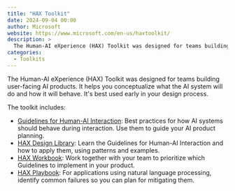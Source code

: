 ```yaml
---
title: "HAX Toolkit"
date: 2024-09-04 00:00
author: Microsoft
website: https://www.microsoft.com/en-us/haxtoolkit/
description: >
  The Human-AI eXperience (HAX) Toolkit was designed for teams building user-facing AI products. It helps you conceptualize what the AI system will do and how it will behave.
categories:
  - Toolkits
---
```


The Human-AI eXperience (HAX) Toolkit was designed for teams building user-facing AI products. It helps you conceptualize what the AI system will do and how it will behave. It's best used early in your design process. 

The toolkit includes:

- [Guidelines for Human-AI Interaction](https://www.microsoft.com/en-us/haxtoolkit/ai-guidelines/): Best practices for how AI systems should behave during interaction. Use them to guide your AI product planning.
- [HAX Design Library](https://www.microsoft.com/en-us/haxtoolkit/library/): Learn the Guidelines for Human-AI Interaction and how to apply them, using patterns and examples.
- [HAX Workbook](https://www.microsoft.com/en-us/haxtoolkit/workbook/): Work together with your team to prioritize which Guidelines to implement in your product.
- [HAX Playbook](https://www.microsoft.com/en-us/haxtoolkit/playbook/): For applications using natural language processing, identify common failures so you can plan for mitigating them.